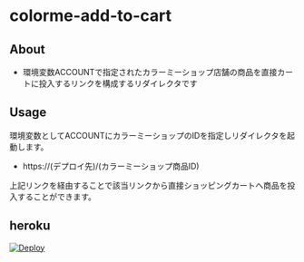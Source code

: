 # colorme-add-to-cart
## About
- 環境変数ACCOUNTで指定されたカラーミーショップ店舗の商品を直接カートに投入するリンクを構成するリダイレクタです

## Usage
環境変数としてACCOUNTにカラーミーショップのIDを指定しリダイレクタを起動します。

- https://(デプロイ先)/(カラーミーショップ商品ID)

上記リンクを経由することで該当リンクから直接ショッピングカートへ商品を投入することができます。

## heroku
[![Deploy](https://www.herokucdn.com/deploy/button.svg)](https://heroku.com/deploy?template=https://github.com/hideack/colorme-add-to-cart)
